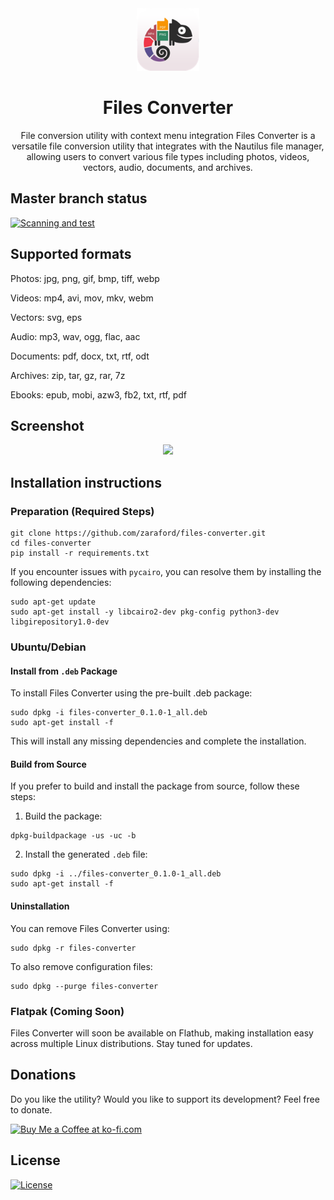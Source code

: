 <div align="center">
  <img src="./icons/hicolor/128x128/apps/files-converter.png" width="100px" />
  <h1>Files Converter</h1>
  <p>File conversion utility with context menu integration
Files Converter is a versatile file conversion utility that integrates
with the Nautilus file manager, allowing users to convert various file
types including photos, videos, vectors, audio, documents, and archives.</p>
</div>

## Master branch status

[![Scanning and test](https://github.com/zaraford/files-converter/actions/workflows/ci.yml/badge.svg)](https://github.com/zaraford/files-converter/actions/workflows/ci.yml)


## Supported formats

Photos: jpg, png, gif, bmp, tiff, webp

Videos: mp4, avi, mov, mkv, webm

Vectors: svg, eps

Audio: mp3, wav, ogg, flac, aac

Documents: pdf, docx, txt, rtf, odt

Archives: zip, tar, gz, rar, 7z

Ebooks: epub, mobi, azw3, fb2, txt, rtf, pdf

## Screenshot
<div align="center">
  <img src="https://github.com/user-attachments/assets/c02f72b2-61cc-4e76-b1b3-353589bfcb0a"/>
</div>

## Installation instructions
### Preparation (Required Steps)
```
git clone https://github.com/zaraford/files-converter.git
cd files-converter
pip install -r requirements.txt
```
If you encounter issues with `pycairo`, you can resolve them by installing the following dependencies:
```
sudo apt-get update
sudo apt-get install -y libcairo2-dev pkg-config python3-dev libgirepository1.0-dev
```

### Ubuntu/Debian 

#### Install from `.deb` Package
To install Files Converter using the pre-built .deb package:
```
sudo dpkg -i files-converter_0.1.0-1_all.deb
sudo apt-get install -f
```
This will install any missing dependencies and complete the installation.
#### Build from Source
If you prefer to build and install the package from source, follow these steps:

1. Build the package:
```
dpkg-buildpackage -us -uc -b
```
2. Install the generated `.deb` file:
```
sudo dpkg -i ../files-converter_0.1.0-1_all.deb
sudo apt-get install -f
```
#### Uninstallation
You can remove Files Converter using:
```
sudo dpkg -r files-converter
```
To also remove configuration files:
```
sudo dpkg --purge files-converter
```
<!--
### Fedora/CentOS/RHEL
#### Install from `.rpm` Package
Install from `.rpm` package:
```
sudo rpm -i files-converter-0.1.0-2.noarch.rpm
```
#### Uninstallation
To remove the package:
```
sudo rpm -e files-converter
```
-->
### Flatpak (Coming Soon)
Files Converter will soon be available on Flathub, making installation easy across multiple Linux distributions. Stay tuned for updates.


## Donations
Do you like the utility? Would you like to support its development? Feel free to donate.
<div>
  <a href='https://ko-fi.com/K3K1114UAG' target='_blank'><img height='36' style='border:0px;height:36px;' src='https://storage.ko-fi.com/cdn/kofi2.png?v=3' border='0' alt='Buy Me a Coffee at ko-fi.com' /></a>
</div> 

## License
[![License](https://img.shields.io/badge/license-MIT-blue.svg)](LICENSE)
